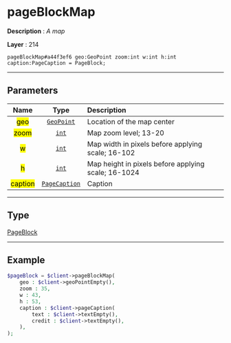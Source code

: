 # pageBlockMap

**Description** : *A map*

**Layer** : 214

```tl
pageBlockMap#a44f3ef6 geo:GeoPoint zoom:int w:int h:int caption:PageCaption = PageBlock;
```

---

## Parameters

| Name | Type | Description |
| :---: | :---: | :--- |
| <mark>geo</mark> | [`GeoPoint`](type/GeoPoint) | Location of the map center |
| <mark>zoom</mark> | [`int`](type/int) | Map zoom level; 13-20 |
| <mark>w</mark> | [`int`](type/int) | Map width in pixels before applying scale; 16-102 |
| <mark>h</mark> | [`int`](type/int) | Map height in pixels before applying scale; 16-1024 |
| <mark>caption</mark> | [`PageCaption`](type/PageCaption) | Caption |

---

## Type

[PageBlock](type/PageBlock)

---

## Example

```php
$pageBlock = $client->pageBlockMap(
	geo : $client->geoPointEmpty(),
	zoom : 35,
	w : 43,
	h : 53,
	caption : $client->pageCaption(
		text : $client->textEmpty(),
		credit : $client->textEmpty(),
	),
);
```